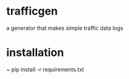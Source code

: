 # trafficgen
a generator that makes simple traffic data logs
# installation
~ pip install -r requirements.txt
